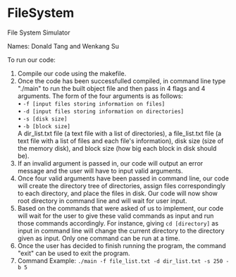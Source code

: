 # FileSystem
File System Simulator

Names: Donald Tang and Wenkang Su

To run our code:
1. Compile our code using the makefile.
2. Once the code has been successfulled compiled, in command line type "./main" to run the built object file and then pass in 4 flags and 4 arguments. The form of the four arguments is as follows:<br/> 
• ```-f [input files storing information on files]```<br/> 
• ```-d [input files storing information on directories]```<br/>
• ```-s [disk size]```<br/> 
• ```-b [block size]```<br/> 
A dir_list.txt file (a text file with a list of directories), a file_list.txt file (a text file with a list of files and each file's information), disk size (size of the memory disk), and block size (how big each block in disk should be).
3. If an invalid argument is passed in, our code will output an error message and the user will have to input valid arguments.
4. Once four valid arguments have been passed in command line, our code will create the directory tree of directories, assign files correspondingly to each directory, and place the files in disk. Our code will now show root directory in command line and will wait for user input.
5. Based on the commands that were asked of us to implement, our code will wait for the user to give these valid commands as input and run those commands accordingly. For instance, giving ```cd [directory]``` as input in command line will change the current directory to the directory given as input. Only one command can be run at a time.
6. Once the user has decided to finish running the program, the command "exit" can be used to exit the program.
7. Command Example:  ```./main -f file_list.txt -d dir_list.txt -s 250 -b 5```

